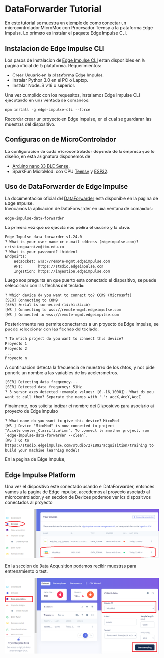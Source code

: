 # DataForwarder Tutorial
En este tutorial se muestra un ejemplo de como conectar un microcontrolador MicroMod con Procesador Teensy a la plataforma Edge Impulse. Lo primero es instalar el paquete Edge Impulse CLI.
## Instalacion de Edge Impulse CLI
Los pasos de Instalacion de [Edge Impulse CLI](https://docs.edgeimpulse.com/docs/tools/edge-impulse-cli) estan disponibles en la pagina oficial de la plataforma.
Requerimientos:
* Crear Usuario en la plataforma Edge Impulse.
* Instalar Python 3.0 en el PC o Laptop.
* Instalar NodeJS v16 o superior.

Una vez cumplido con los requesitos, instalamos Edge Impulse CLI ejecutando en una ventada de comandos:
```
npm install -g edge-impulse-cli --force
```
Recordar crear un proyecto en Edge Impulse, en el cual se guardaran las muestras del dispositivo.

## Configuracion de MicroControlador
La configuracion de cada microcontrolador depende de la empresa que lo diseño, en esta asignatura disponemos de
* [Arduino nano 33 BLE Sense](https://docs.edgeimpulse.com/docs/edge-ai-hardware/mcu/arduino-nano-33-ble-sense).
* SparkFun MicroMod: con CPU [Teensy](https://www.pjrc.com/teensy/tutorial.html) y [ESP32](https://github.com/sparkfun/MicroMod_ESP32_Processor).

## Uso de DataForwarder de Edge Impulse
La documentacion oficial del [DataForwarder](https://docs.edgeimpulse.com/docs/tools/edge-impulse-cli/cli-data-forwarder) esta disponible en la pagina de Edge Impulse. <br>
Invocamos la aplicacion de DataForwarder en una ventana de comandos:
```
edge-impulse-data-forwarder
```
La primera vez que se ejecuta nos pedira el usuario y la clave.
```
Edge Impulse data forwarder v1.24.0
? What is your user name or e-mail address (edgeimpulse.com)? cristianguarnizo@itm.edu.co
? What is your password? [hidden]
Endpoints:
    Websocket: wss://remote-mgmt.edgeimpulse.com
    API:       https://studio.edgeimpulse.com
    Ingestion: https://ingestion.edgeimpulse.com
```
Luego nos pregunta en que puerto esta conectado el dispositivo, se puede seleccionar con las flechas del teclado:
```
? Which device do you want to connect to? COM9 (Microsoft)
[SER] Connecting to COM9
[SER] Serial is connected (14:91:31:40)
[WS ] Connecting to wss://remote-mgmt.edgeimpulse.com
[WS ] Connected to wss://remote-mgmt.edgeimpulse.com
```
Posteriormente nos permite conectarnos a un proyecto de Edge Impulse, se puede seleccionar con las flechas del teclado:
```
? To which project do you want to connect this device?
Proyecto 1
Proyecto 2
...
Proyecto n
```

A continuacion detecta la frecuencia de muestreo de los datos, y nos pide ponerle un nombre a las variables de los acelerometros.
```
[SER] Detecting data frequency...
[SER] Detected data frequency: 51Hz
? 3 sensor axes detected (example values: [0,-16,1008]). What do you want to call them? Separate the names with ',': accX,AccY,AccZ
```
Finalmente, nos solicita indicar el nombre del Dispositivo para asociarlo al proyecto de Edge Impulso
```
? What name do you want to give this device? MicoMod
[WS ] Device "MicoMod" is now connected to project "Accelerometer_Classification". To connect to another project, run `edge-impulse-data-forwarder --clean`.
[WS ] Go to https://studio.edgeimpulse.com/studio/271892/acquisition/training to build your machine learning model!
```
En la pagina de Edge Impulse, 

## Edge Impulse Platform
Una vez el dispositivo este conectado usando el DataForwarder, entonces vamos a la pagina de Edge Impulse, accedemos al proyecto asociado al microcontrolador, y en seccion de Devices podemos ver los dispositivos conectados al proyecto

![Devices](micromod_EI_Devices.png)

En la seccion de Data Acquisition podemos recibir muestras para entrenamiento o test.

![Data Acquisition](micromod_EI_DataAcquisition.png)
